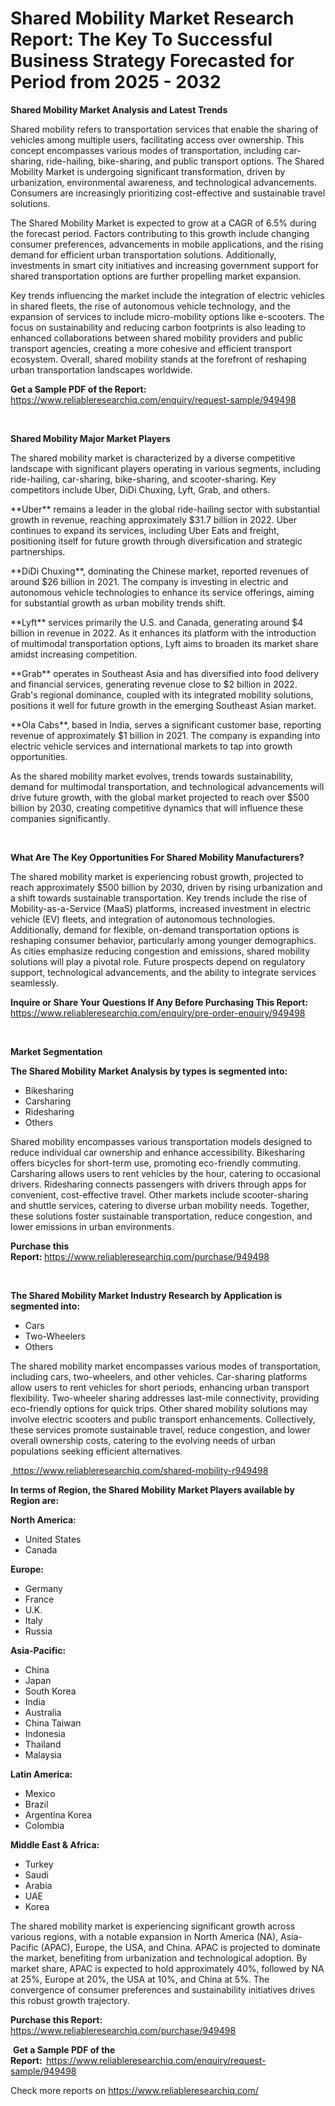 <p><h1>Shared Mobility Market Research Report: The Key To Successful Business Strategy Forecasted for Period from 2025 - 2032</h1></p><p><strong>Shared Mobility Market Analysis and Latest Trends</strong></p>
<p><p>Shared mobility refers to transportation services that enable the sharing of vehicles among multiple users, facilitating access over ownership. This concept encompasses various modes of transportation, including car-sharing, ride-hailing, bike-sharing, and public transport options. The Shared Mobility Market is undergoing significant transformation, driven by urbanization, environmental awareness, and technological advancements. Consumers are increasingly prioritizing cost-effective and sustainable travel solutions.</p><p>The Shared Mobility Market is expected to grow at a CAGR of 6.5% during the forecast period. Factors contributing to this growth include changing consumer preferences, advancements in mobile applications, and the rising demand for efficient urban transportation solutions. Additionally, investments in smart city initiatives and increasing government support for shared transportation options are further propelling market expansion.</p><p>Key trends influencing the market include the integration of electric vehicles in shared fleets, the rise of autonomous vehicle technology, and the expansion of services to include micro-mobility options like e-scooters. The focus on sustainability and reducing carbon footprints is also leading to enhanced collaborations between shared mobility providers and public transport agencies, creating a more cohesive and efficient transport ecosystem. Overall, shared mobility stands at the forefront of reshaping urban transportation landscapes worldwide.</p></p>
<p><strong>Get a Sample PDF of the Report:&nbsp;</strong> <a href="https://www.reliableresearchiq.com/enquiry/request-sample/949498?utm_campaign=2285&utm_medium=2&utm_source=Github&utm_content=ia&utm_term=06032025&utm_id=shared-mobility">https://www.reliableresearchiq.com/enquiry/request-sample/949498</a></p>
<p>&nbsp;</p>
<p><strong>Shared Mobility Major Market Players</strong></p>
<p><p>The shared mobility market is characterized by a diverse competitive landscape with significant players operating in various segments, including ride-hailing, car-sharing, bike-sharing, and scooter-sharing. Key competitors include Uber, DiDi Chuxing, Lyft, Grab, and others.</p><p>**Uber** remains a leader in the global ride-hailing sector with substantial growth in revenue, reaching approximately $31.7 billion in 2022. Uber continues to expand its services, including Uber Eats and freight, positioning itself for future growth through diversification and strategic partnerships.</p><p>**DiDi Chuxing**, dominating the Chinese market, reported revenues of around $26 billion in 2021. The company is investing in electric and autonomous vehicle technologies to enhance its service offerings, aiming for substantial growth as urban mobility trends shift.</p><p>**Lyft** services primarily the U.S. and Canada, generating around $4 billion in revenue in 2022. As it enhances its platform with the introduction of multimodal transportation options, Lyft aims to broaden its market share amidst increasing competition.</p><p>**Grab** operates in Southeast Asia and has diversified into food delivery and financial services, generating revenue close to $2 billion in 2022. Grab's regional dominance, coupled with its integrated mobility solutions, positions it well for future growth in the emerging Southeast Asian market.</p><p>**Ola Cabs**, based in India, serves a significant customer base, reporting revenue of approximately $1 billion in 2021. The company is expanding into electric vehicle services and international markets to tap into growth opportunities.</p><p>As the shared mobility market evolves, trends towards sustainability, demand for multimodal transportation, and technological advancements will drive future growth, with the global market projected to reach over $500 billion by 2030, creating competitive dynamics that will influence these companies significantly.</p></p>
<p>&nbsp;</p>
<p><strong>What Are The Key Opportunities For Shared Mobility Manufacturers?</strong></p>
<p><p>The shared mobility market is experiencing robust growth, projected to reach approximately $500 billion by 2030, driven by rising urbanization and a shift towards sustainable transportation. Key trends include the rise of Mobility-as-a-Service (MaaS) platforms, increased investment in electric vehicle (EV) fleets, and integration of autonomous technologies. Additionally, demand for flexible, on-demand transportation options is reshaping consumer behavior, particularly among younger demographics. As cities emphasize reducing congestion and emissions, shared mobility solutions will play a pivotal role. Future prospects depend on regulatory support, technological advancements, and the ability to integrate services seamlessly.</p></p>
<p><strong>Inquire or Share Your Questions If Any Before Purchasing This Report:</strong> <a href="https://www.reliableresearchiq.com/enquiry/pre-order-enquiry/949498?utm_campaign=2285&utm_medium=2&utm_source=Github&utm_content=ia&utm_term=06032025&utm_id=shared-mobility">https://www.reliableresearchiq.com/enquiry/pre-order-enquiry/949498</a></p>
<p>&nbsp;</p>
<p><strong>Market Segmentation</strong></p>
<p><strong>The Shared Mobility Market Analysis by types is segmented into:</strong></p>
<p><ul><li>Bikesharing</li><li>Carsharing</li><li>Ridesharing</li><li>Others</li></ul></p>
<p><p>Shared mobility encompasses various transportation models designed to reduce individual car ownership and enhance accessibility. Bikesharing offers bicycles for short-term use, promoting eco-friendly commuting. Carsharing allows users to rent vehicles by the hour, catering to occasional drivers. Ridesharing connects passengers with drivers through apps for convenient, cost-effective travel. Other markets include scooter-sharing and shuttle services, catering to diverse urban mobility needs. Together, these solutions foster sustainable transportation, reduce congestion, and lower emissions in urban environments.</p></p>
<p><strong>Purchase this Report:&nbsp;</strong><a href="https://www.reliableresearchiq.com/purchase/949498?utm_campaign=2285&utm_medium=2&utm_source=Github&utm_content=ia&utm_term=06032025&utm_id=shared-mobility">https://www.reliableresearchiq.com/purchase/949498</a></p>
<p>&nbsp;</p>
<p><strong>The Shared Mobility Market Industry Research by Application is segmented into:</strong></p>
<p><ul><li>Cars</li><li>Two-Wheelers</li><li>Others</li></ul></p>
<p><p>The shared mobility market encompasses various modes of transportation, including cars, two-wheelers, and other vehicles. Car-sharing platforms allow users to rent vehicles for short periods, enhancing urban transport flexibility. Two-wheeler sharing addresses last-mile connectivity, providing eco-friendly options for quick trips. Other shared mobility solutions may involve electric scooters and public transport enhancements. Collectively, these services promote sustainable travel, reduce congestion, and lower overall ownership costs, catering to the evolving needs of urban populations seeking efficient alternatives.</p></p>
<p><a href="https://www.reliableresearchiq.com/shared-mobility-r949498?utm_campaign=2285&utm_medium=2&utm_source=Github&utm_content=ia&utm_term=06032025&utm_id=shared-mobility">&nbsp;https://www.reliableresearchiq.com/shared-mobility-r949498</a></p>
<p><strong>In terms of Region, the Shared Mobility Market Players available by Region are:</strong></p>
<p>
    <p> <strong> North America: </strong>
        <ul>
            <li>United States</li>
            <li>Canada</li>
        </ul>
        </p> 
    <p> <strong> Europe: </strong>
        <ul>
            <li>Germany</li>
            <li>France</li>
            <li>U.K.</li>
            <li>Italy</li>
            <li>Russia</li>
        </ul>
        </p> 
    <p> <strong> Asia-Pacific: </strong>
        <ul>
            <li>China</li>
            <li>Japan</li>
            <li>South Korea</li>
            <li>India</li>
            <li>Australia</li>
            <li>China Taiwan</li>
            <li>Indonesia</li>
            <li>Thailand</li>
            <li>Malaysia</li>
        </ul>
        </p> 
    <p> <strong> Latin America: </strong>
        <ul>
            <li>Mexico</li>
            <li>Brazil</li>
            <li>Argentina Korea</li>
            <li>Colombia</li>
        </ul>
        </p> 
    <p> <strong> Middle East & Africa: </strong>
        <ul>
            <li>Turkey</li>
            <li>Saudi</li>
            <li>Arabia</li>
            <li>UAE</li>
            <li>Korea</li>
        </ul>
    </p>
    </p>
<p><p>The shared mobility market is experiencing significant growth across various regions, with a notable expansion in North America (NA), Asia-Pacific (APAC), Europe, the USA, and China. APAC is projected to dominate the market, benefiting from urbanization and technological adoption. By market share, APAC is expected to hold approximately 40%, followed by NA at 25%, Europe at 20%, the USA at 10%, and China at 5%. The convergence of consumer preferences and sustainability initiatives drives this robust growth trajectory.</p></p>
<p><strong>Purchase this Report: </strong><a href="https://www.reliableresearchiq.com/purchase/949498?utm_campaign=2285&utm_medium=2&utm_source=Github&utm_content=ia&utm_term=06032025&utm_id=shared-mobility">https://www.reliableresearchiq.com/purchase/949498</a></p>
<p>&nbsp;<strong>Get a Sample PDF of the Report:&nbsp;&nbsp;</strong><a href="https://www.reliableresearchiq.com/enquiry/request-sample/949498?utm_campaign=2285&utm_medium=2&utm_source=Github&utm_content=ia&utm_term=06032025&utm_id=shared-mobility">https://www.reliableresearchiq.com/enquiry/request-sample/949498</a></p>
<p><strong></strong></p>
<p>Check more reports on <a href="https://www.reliableresearchiq.com/?utm_campaign=2285&utm_medium=2&utm_source=Github&utm_content=ia&utm_term=06032025&utm_id=shared-mobility">https://www.reliableresearchiq.com/</a></p>